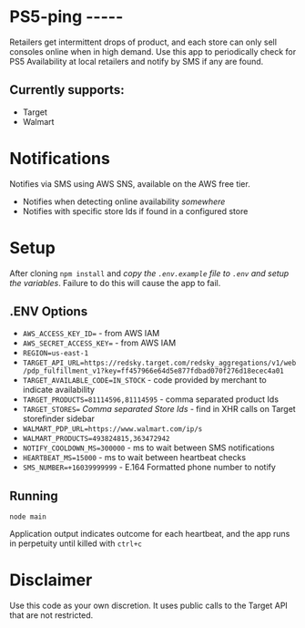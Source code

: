 # PS5-ping -----
Retailers get intermittent drops of product, and each store can only sell consoles online when in high demand. Use this app to periodically check for PS5 Availability at local retailers 
and notify by SMS if any are found.

## Currently supports:
* Target
* Walmart

# Notifications
Notifies via SMS using AWS SNS, available on the AWS free tier.
* Notifies when detecting online availability *somewhere*
* Notifies with specific store Ids if found in a configured store

# Setup
After cloning `npm install` and *copy the `.env.example` file to `.env` and setup the variables*. Failure to do this will cause the app to fail.

## .ENV Options
* `AWS_ACCESS_KEY_ID=` - from AWS IAM
* `AWS_SECRET_ACCESS_KEY=` - from AWS IAM
* `REGION=us-east-1`
* `TARGET_API_URL=https://redsky.target.com/redsky_aggregations/v1/web/pdp_fulfillment_v1?key=ff457966e64d5e877fdbad070f276d18ecec4a01`
* `TARGET_AVAILABLE_CODE=IN_STOCK` - code provided by merchant to indicate availability
* `TARGET_PRODUCTS=81114596,81114595` - comma separated product Ids
* `TARGET_STORES=` *Comma separated Store Ids* - find in XHR calls on Target storefinder sidebar
* `WALMART_PDP_URL=https://www.walmart.com/ip/s`
* `WALMART_PRODUCTS=493824815,363472942`
* `NOTIFY_COOLDOWN_MS=300000` - ms to wait between SMS notifications
* `HEARTBEAT_MS=15000` - ms to wait between heartbeat checks
* `SMS_NUMBER=+16039999999` - E.164 Formatted phone number to notify

## Running
`node main`

Application output indicates outcome for each heartbeat, and the app runs in perpetuity until killed with `ctrl+c`

# Disclaimer
Use this code as your own discretion. It uses public calls to the Target API that are not restricted.
